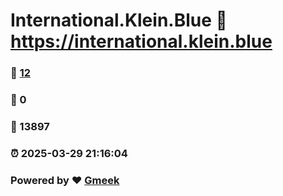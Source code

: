 # International.Klein.Blue :link: https://international.klein.blue 
### :page_facing_up: [12](https://international.klein.blue/tag.html) 
### :speech_balloon: 0 
### :hibiscus: 13897 
### :alarm_clock: 2025-03-29 21:16:04 
### Powered by :heart: [Gmeek](https://github.com/Meekdai/Gmeek)
